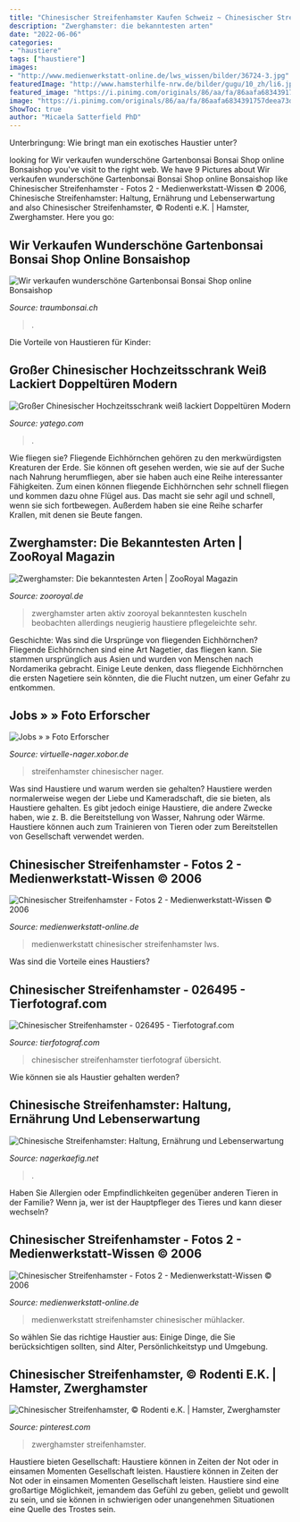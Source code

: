 ```yaml
---
title: "Chinesischer Streifenhamster Kaufen Schweiz ~ Chinesischer Streifenhamster"
description: "Zwerghamster: die bekanntesten arten"
date: "2022-06-06"
categories:
- "haustiere"
tags: ["haustiere"]
images:
- "http://www.medienwerkstatt-online.de/lws_wissen/bilder/36724-3.jpg"
featuredImage: "http://www.hamsterhilfe-nrw.de/bilder/gugu/10_zh/li6.jpg"
featured_image: "https://i.pinimg.com/originals/86/aa/fa/86aafa6834391757deea73dc9b6b6e86.jpg"
image: "https://i.pinimg.com/originals/86/aa/fa/86aafa6834391757deea73dc9b6b6e86.jpg"
ShowToc: true
author: "Micaela Satterfield PhD"
---
```



Unterbringung: Wie bringt man ein exotisches Haustier unter?

	

		
looking for Wir verkaufen wunderschöne Gartenbonsai Bonsai Shop online Bonsaishop you've visit to the right web. We have 9 Pictures about Wir verkaufen wunderschöne Gartenbonsai Bonsai Shop online Bonsaishop like Chinesischer Streifenhamster - Fotos 2 - Medienwerkstatt-Wissen © 2006, Chinesische Streifenhamster: Haltung, Ernährung und Lebenserwartung and also Chinesischer Streifenhamster, © Rodenti e.K. | Hamster, Zwerghamster. Here you go:
		
    
## Wir Verkaufen Wunderschöne Gartenbonsai Bonsai Shop Online Bonsaishop

<img loading=lazy src="https://www.traumbonsai.ch/.cm4all/uproc.php/0/Lieferung 2021/1. Semester/IMG_8944.JPG?_=178c996ce98" onerror="this.onerror=null;this.src='https://tse3.mm.bing.net/th?id=OIP.iONnuIkQ6MdNGzZPXXJoowHaE7&amp;pid=15.1';" alt="Wir verkaufen wunderschöne Gartenbonsai Bonsai Shop online Bonsaishop">

_Source: traumbonsai.ch_

>. 

	

Die Vorteile von Haustieren für Kinder:

    
## Großer Chinesischer Hochzeitsschrank Weiß Lackiert Doppeltüren Modern

<img loading=lazy src="https://picture.yatego.com/images/4acf4767350365.9/big_0257863468a1f5a619610e9e64f87292-kqh/groer-chinesischer-hochzeitsschrank-wei-lackiert-doppeltren-modern-pinie.jpg" onerror="this.onerror=null;this.src='https://tse2.mm.bing.net/th?id=OIP.T9wBNPoVb0MbpK9WaVoc0QDhEs&amp;pid=15.1';" alt="Großer Chinesischer Hochzeitsschrank weiß lackiert Doppeltüren Modern">

_Source: yatego.com_

>. 

	

Wie fliegen sie?
Fliegende Eichhörnchen gehören zu den merkwürdigsten Kreaturen der Erde. Sie können oft gesehen werden, wie sie auf der Suche nach Nahrung herumfliegen, aber sie haben auch eine Reihe interessanter Fähigkeiten. Zum einen können fliegende Eichhörnchen sehr schnell fliegen und kommen dazu ohne Flügel aus. Das macht sie sehr agil und schnell, wenn sie sich fortbewegen. Außerdem haben sie eine Reihe scharfer Krallen, mit denen sie Beute fangen.

    
## Zwerghamster: Die Bekanntesten Arten | ZooRoyal Magazin

<img loading=lazy src="https://www.zooroyal.de/magazin/wp-content/uploads/2018/01/Zwerghamster-760x560.jpg" onerror="this.onerror=null;this.src='https://tse4.mm.bing.net/th?id=OIP.0iXNRgMVzKw-p5pGrMOBewHaFc&amp;pid=15.1';" alt="Zwerghamster: Die bekanntesten Arten | ZooRoyal Magazin">

_Source: zooroyal.de_

>zwerghamster arten aktiv zooroyal bekanntesten kuscheln beobachten allerdings neugierig haustiere pflegeleichte sehr. 

	

Geschichte: Was sind die Ursprünge von fliegenden Eichhörnchen?
Fliegende Eichhörnchen sind eine Art Nagetier, das fliegen kann. Sie stammen ursprünglich aus Asien und wurden von Menschen nach Nordamerika gebracht. Einige Leute denken, dass fliegende Eichhörnchen die ersten Nagetiere sein könnten, die die Flucht nutzen, um einer Gefahr zu entkommen.

    
## Jobs » » Foto Erforscher

<img loading=lazy src="http://www.hamsterhilfe-nrw.de/bilder/gugu/10_zh/li6.jpg" onerror="this.onerror=null;this.src='https://tse4.mm.bing.net/th?id=OIP.QZKK_KfrEuAk4vGufhIevgHaEh&amp;pid=15.1';" alt="Jobs » » Foto Erforscher">

_Source: virtuelle-nager.xobor.de_

>streifenhamster chinesischer nager. 

	

Was sind Haustiere und warum werden sie gehalten?
Haustiere werden normalerweise wegen der Liebe und Kameradschaft, die sie bieten, als Haustiere gehalten. Es gibt jedoch einige Haustiere, die andere Zwecke haben, wie z. B. die Bereitstellung von Wasser, Nahrung oder Wärme. Haustiere können auch zum Trainieren von Tieren oder zum Bereitstellen von Gesellschaft verwendet werden.

    
## Chinesischer Streifenhamster - Fotos 2 - Medienwerkstatt-Wissen © 2006

<img loading=lazy src="https://www.medienwerkstatt-online.de/lws_wissen/bilder/36724-1.jpg" onerror="this.onerror=null;this.src='https://tse3.mm.bing.net/th?id=OIP.N-byCgc8vMtQq1iCufldfAHaEK&amp;pid=15.1';" alt="Chinesischer Streifenhamster - Fotos 2 - Medienwerkstatt-Wissen © 2006">

_Source: medienwerkstatt-online.de_

>medienwerkstatt chinesischer streifenhamster lws. 

	

Was sind die Vorteile eines Haustiers?

    
## Chinesischer Streifenhamster - 026495 - Tierfotograf.com

<img loading=lazy src="https://www.tierfotograf.com/media/600-600-61919-0-0/026495_chinesischer-streifenhamster.jpg" onerror="this.onerror=null;this.src='https://tse1.mm.bing.net/th?id=OIP.-DY33mId6kqYi_pYvmg1AAHaF4&amp;pid=15.1';" alt="Chinesischer Streifenhamster - 026495 - Tierfotograf.com">

_Source: tierfotograf.com_

>chinesischer streifenhamster tierfotograf übersicht. 

	

Wie können sie als Haustier gehalten werden?

    
## Chinesische Streifenhamster: Haltung, Ernährung Und Lebenserwartung

<img loading=lazy src="https://www.nagerkaefig.net/wp-content/uploads/chinesischer-streifenhamster.jpg" onerror="this.onerror=null;this.src='https://tse3.mm.bing.net/th?id=OIP.-dHw7_1H1k2FxJbhmmZGLwHaED&amp;pid=15.1';" alt="Chinesische Streifenhamster: Haltung, Ernährung und Lebenserwartung">

_Source: nagerkaefig.net_

>. 

	

Haben Sie Allergien oder Empfindlichkeiten gegenüber anderen Tieren in der Familie? Wenn ja, wer ist der Hauptpfleger des Tieres und kann dieser wechseln?

    
## Chinesischer Streifenhamster - Fotos 2 - Medienwerkstatt-Wissen © 2006

<img loading=lazy src="http://www.medienwerkstatt-online.de/lws_wissen/bilder/36724-3.jpg" onerror="this.onerror=null;this.src='https://tse3.mm.bing.net/th?id=OIP.ZWsn0j6NTd3OJUaMjcp6yQHaEK&amp;pid=15.1';" alt="Chinesischer Streifenhamster - Fotos 2 - Medienwerkstatt-Wissen © 2006">

_Source: medienwerkstatt-online.de_

>medienwerkstatt streifenhamster chinesischer mühlacker. 

	

So wählen Sie das richtige Haustier aus: Einige Dinge, die Sie berücksichtigen sollten, sind Alter, Persönlichkeitstyp und Umgebung.

    
## Chinesischer Streifenhamster, © Rodenti E.K. | Hamster, Zwerghamster

<img loading=lazy src="https://i.pinimg.com/originals/86/aa/fa/86aafa6834391757deea73dc9b6b6e86.jpg" onerror="this.onerror=null;this.src='https://tse4.mm.bing.net/th?id=OIP.sXDYUI1bXZjGzni6EvIcVQAAAA&amp;pid=15.1';" alt="Chinesischer Streifenhamster, © Rodenti e.K. | Hamster, Zwerghamster">

_Source: pinterest.com_

>zwerghamster streifenhamster. 

	

Haustiere bieten Gesellschaft: Haustiere können in Zeiten der Not oder in einsamen Momenten Gesellschaft leisten.
Haustiere können in Zeiten der Not oder in einsamen Momenten Gesellschaft leisten. Haustiere sind eine großartige Möglichkeit, jemandem das Gefühl zu geben, geliebt und gewollt zu sein, und sie können in schwierigen oder unangenehmen Situationen eine Quelle des Trostes sein.

